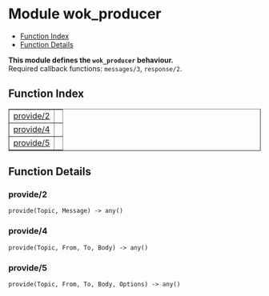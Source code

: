 

# Module wok_producer #
* [Function Index](#index)
* [Function Details](#functions)

__This module defines the `wok_producer` behaviour.__<br /> Required callback functions: `messages/3`, `response/2`.

<a name="index"></a>

## Function Index ##


<table width="100%" border="1" cellspacing="0" cellpadding="2" summary="function index"><tr><td valign="top"><a href="#provide-2">provide/2</a></td><td></td></tr><tr><td valign="top"><a href="#provide-4">provide/4</a></td><td></td></tr><tr><td valign="top"><a href="#provide-5">provide/5</a></td><td></td></tr></table>


<a name="functions"></a>

## Function Details ##

<a name="provide-2"></a>

### provide/2 ###

`provide(Topic, Message) -> any()`

<a name="provide-4"></a>

### provide/4 ###

`provide(Topic, From, To, Body) -> any()`

<a name="provide-5"></a>

### provide/5 ###

`provide(Topic, From, To, Body, Options) -> any()`

